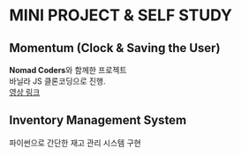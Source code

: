 # MINI PROJECT & SELF STUDY

## Momentum (Clock & Saving the User)
**Nomad Coders**와 함께한 프로젝트  
바닐라 JS 클론코딩으로 진행.  
[영상 링크](https://www.youtube.com/watch?v=f0nBj0YMBUI&list=PLaBDhl34ivDNKS9k5bJox_hStrYOnx5wE)

## Inventory Management System
파이썬으로 간단한 재고 관리 시스템 구현